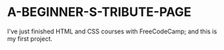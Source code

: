 # A-BEGINNER-S-TRIBUTE-PAGE
I've just finished HTML and CSS courses with FreeCodeCamp; and this is my first project.
